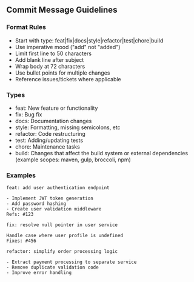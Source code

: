 ## Commit Message Guidelines

### Format Rules

- Start with type: feat|fix|docs|style|refactor|test|chore|build
- Use imperative mood ("add" not "added")
- Limit first line to 50 characters
- Add blank line after subject
- Wrap body at 72 characters
- Use bullet points for multiple changes
- Reference issues/tickets where applicable

### Types

- feat: New feature or functionality
- fix: Bug fix
- docs: Documentation changes
- style: Formatting, missing semicolons, etc
- refactor: Code restructuring
- test: Adding/updating tests
- chore: Maintenance tasks
- build: Changes that affect the build system or external dependencies (example scopes: maven, gulp, broccoli, npm)

### Examples

```text
feat: add user authentication endpoint

- Implement JWT token generation
- Add password hashing
- Create user validation middleware
Refs: #123

fix: resolve null pointer in user service

Handle case where user profile is undefined
Fixes: #456

refactor: simplify order processing logic

- Extract payment processing to separate service
- Remove duplicate validation code
- Improve error handling
```
